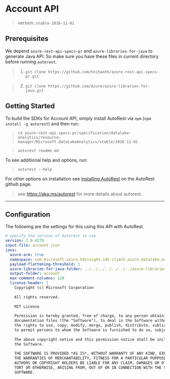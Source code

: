 # Account API 
> version: `stable-2016-11-01`

## Prerequisites
We depend `azure-rest-api-specs-pr` and `azure-libraries-for-java` to generate Java API. So make sure you have these files in current directory before running `autorest`.

> 1. `git clone https://github.com/hnihanth/azure-rest-api-specs-pr.git`

> 2. `git clone https://github.com/Azure/azure-libraries-for-java.git`

## Getting Started 

To build the SDKs for Account API, simply install AutoRest via `npm` (`npm install -g autorest`) and then run:
> `cd azure-rest-api-specs-pr/specification/datalake-analytics/resource-manager/Microsoft.DataLakeAnalytics/stable/2016-11-01`

> `autorest readme.md`

To see additional help and options, run:
> `autorest --help`

For other options on installation see [Installing AutoRest](https://aka.ms/autorest/install) on the AutoRest github page.

> see https://aka.ms/autorest for more details about autorest.

---

## Configuration 
The following are the settings for this using this API with AutoRest.

``` yaml
# specify the version of Autorest to use
version: 2.0.4278
input-file: account.json
java:
  azure-arm: true
  namespace: com.microsoft.azure.hdinsight.sdk.client.azure.datalake.accounts
  payload-flattening-threshold: 1
  azure-libraries-for-java-folder: ../../../../../../../azure-libraries-for-java
  output-folder: account
  max-comment-columns: 120
  license-header: |
    Copyright (c) Microsoft Corporation
    
    All rights reserved.
    
    MIT License
    
    Permission is hereby granted, free of charge, to any person obtaining a copy of this software and associated
    documentation files (the "Software"), to deal in the Software without restriction, including without limitation
    the rights to use, copy, modify, merge, publish, distribute, sublicense, and/or sell copies of the Software, and
    to permit persons to whom the Software is furnished to do so, subject to the following conditions:
    
    The above copyright notice and this permission notice shall be included in all copies or substantial portions of
    the Software.
    
    THE SOFTWARE IS PROVIDED *AS IS*, WITHOUT WARRANTY OF ANY KIND, EXPRESS OR IMPLIED, INCLUDING BUT NOT LIMITED TO
    THE WARRANTIES OF MERCHANTABILITY, FITNESS FOR A PARTICULAR PURPOSE AND NONINFRINGEMENT. IN NO EVENT SHALL THE
    AUTHORS OR COPYRIGHT HOLDERS BE LIABLE FOR ANY CLAIM, DAMAGES OR OTHER LIABILITY, WHETHER IN AN ACTION OF CONTRACT,
    TORT OR OTHERWISE, ARISING FROM, OUT OF OR IN CONNECTION WITH THE SOFTWARE OR THE USE OR OTHER DEALINGS IN THE
    SOFTWARE.
```

